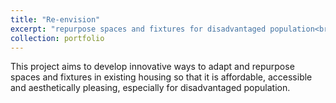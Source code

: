 ```yaml
---
title: "Re-envision"
excerpt: "repurpose spaces and fixtures for disadvantaged population<br/><img src='/images/YLuo_reenvision.png'>"
collection: portfolio
---
```


This project aims to develop innovative ways to adapt and repurpose spaces and fixtures in existing housing so that it is affordable, accessible and aesthetically pleasing, especially for disadvantaged population.
